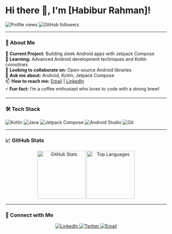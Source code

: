 # Hi there 👋, I'm [Habibur Rahman]!

![Profile views](https://komarev.com/ghpvc/?username=rhabibp&color=brightgreen)
![GitHub followers](https://img.shields.io/github/followers/rahabibp?label=Follow&style=social)

---

### 🚀 About Me
🔭 **Current Project:** Building sleek Android apps with Jetpack Compose  
🌱 **Learning:** Advanced Android development techniques and Kotlin coroutines  
👯 **Looking to collaborate on:** Open-source Android libraries  
💬 **Ask me about:** Android, Kotlin, Jetpack Compose  
📫 **How to reach me:** [Email](mailto:rhabibp@gmail.com) | [LinkedIn](https://www.linkedin.com/in/rhabibp)  
⚡ **Fun fact:** I’m a coffee enthusiast who loves to code with a strong brew!

---

### 🛠 Tech Stack
![Kotlin](https://img.shields.io/badge/Kotlin-0095D5?style=for-the-badge&logo=kotlin&logoColor=white)
![Java](https://img.shields.io/badge/Java-007396?style=for-the-badge&logo=java&logoColor=white)
![Jetpack Compose](https://img.shields.io/badge/Jetpack_Compose-4285F4?style=for-the-badge&logo=jetpack-compose&logoColor=white)
![Android Studio](https://img.shields.io/badge/Android_Studio-3DDC84?style=for-the-badge&logo=android-studio&logoColor=white)
![Git](https://img.shields.io/badge/Git-F05032?style=for-the-badge&logo=git&logoColor=white)

---

### 📈 GitHub Stats
<div align="center">
  <img height="150em" src="https://github-readme-stats.vercel.app/api?username=rhabibp&show_icons=true&theme=radical" alt="GitHub Stats" />
  <img height="150em" src="https://github-readme-stats.vercel.app/api/top-langs/?username=rhabibp&layout=compact&langs_count=8&theme=radical" alt="Top Languages" />
</div>

---

### 🔗 Connect with Me
<p align="center">
  <a href="https://www.linkedin.com/in/rhabibp" target="_blank">
    <img src="https://img.shields.io/badge/LinkedIn-%230077B5.svg?style=for-the-badge&logo=linkedin&logoColor=white" alt="LinkedIn"/>
  </a>
  <a href="https://twitter.com/rhabibp" target="_blank">
    <img src="https://img.shields.io/badge/Twitter-%231DA1F2.svg?style=for-the-badge&logo=twitter&logoColor=white" alt="Twitter"/>
  </a>
  <a href="mailto:rhabibp@gmail.com">
    <img src="https://img.shields.io/badge/Email-D14836?style=for-the-badge&logo=gmail&logoColor=white" alt="Email"/>
  </a>
</p>

